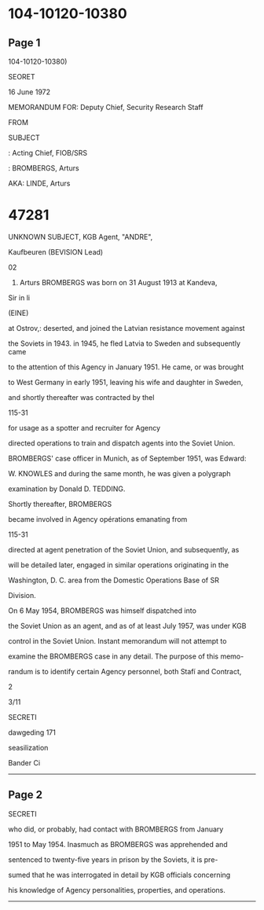 # 104-10120-10380

## Page 1

104-10120-10380)

SEORET

16 June 1972

MEMORANDUM FOR: Deputy Chief, Security Research Staff

FROM

SUBJECT

: Acting Chief, FIOB/SRS

: BROMBERGS, Arturs

AKA: LINDE, Arturs

# 47281

UNKNOWN SUBJECT, KGB Agent, "ANDRE",

Kaufbeuren (BEVISION Lead)

02

1. Arturs BROMBERGS was born on 31 August 1913 at Kandeva,

Sir in li

(EINE)

at Ostrov,: deserted, and joined the Latvian resistance movement against

the Soviets in 1943. in 1945, he fled Latvia to Sweden and subsequently came

to the attention of this Agency in January 1951. He came, or was brought

to West Germany in early 1951, leaving his wife and daughter in Sweden,

and shortly thereafter was contracted by thel

115-31

for usage as a spotter and recruiter for Agency

directed operations to train and dispatch agents into the Soviet Union.

BROMBERGS' case officer in Munich, as of September 1951, was Edward:

W. KNOWLES and during the same month, he was given a polygraph

examination by Donald D. TEDDING.

Shortly thereafter, BROMBERGS

became involved in Agency opérations emanating from

115-31

directed at agent penetration of the Soviet Union, and subsequently, as

will be detailed later, engaged in similar operations originating in the

Washington, D. C. area from the Domestic Operations Base of SR

Division.

On 6 May 1954, BROMBERGS was himself dispatched into

the Soviet Union as an agent, and as of at least July 1957, was under KGB

control in the Soviet Union. Instant memorandum will not attempt to

examine the BROMBERGS case in any detail. The purpose of this memo-

randum is to identify certain Agency personnel, both Stafí and Contract,

2

3/11

SECRETI

dawgeding 171

seasilization

Bander Ci

---

## Page 2

SECRETI

who did, or probably, had contact with BROMBERGS from January

1951 to May 1954. Inasmuch as BROMBERGS was apprehended and

sentenced to twenty-five years in prison by the Soviets, it is pre-

sumed that he was interrogated in detail by KGB officials concerning

his knowledge of Agency personalities, properties, and operations.

---

